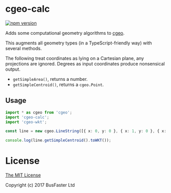 cgeo-calc
=========

[![npm version](https://img.shields.io/npm/v/cgeo-calc.svg)](https://www.npmjs.com/package/cgeo-calc)

Adds some computational geometry algorithms to [cgeo](https://github.com/charto/cgeo).

This augments all geometry types (in a TypeScript-friendly way)
with several methods.

The following treat coordinates as lying on a Cartesian plane, any projections are ignored.
Degrees as input coordinates produce nonsensical output.

- `getSimpleArea()`, returns a number.
- `getSimpleCentroid()`, returns a `cgeo.Point`.

Usage
-----

```TypeScript
import * as cgeo from 'cgeo';
import 'cgeo-calc';
import 'cgeo-wkt';

const line = new cgeo.LineString([{ x: 0, y: 0 }, { x: 1, y: 0 }, { x: 2, y: 0 }, { x: 2, y: 2 }]);

console.log(line.getSimpleCentroid().toWKT());
```

License
=======

[The MIT License](https://raw.githubusercontent.com/charto/charto/master/LICENSE)

Copyright (c) 2017 BusFaster Ltd
